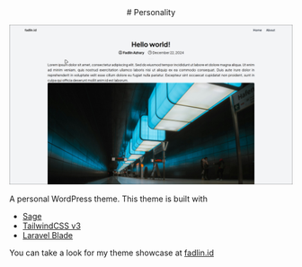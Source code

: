 <div align="center">
# Personality
</div>


![Screenshot of Personality Theme](screenshot.png)

A personal WordPress theme. This theme is built with
- [Sage](https://roots.io/sage/)
- [TailwindCSS v3](https://v3.tailwindcss.com/)
- [Laravel Blade](https://laravel.com/)

You can take a look for my theme showcase at [fadlin.id](https://www.fadlin.id)